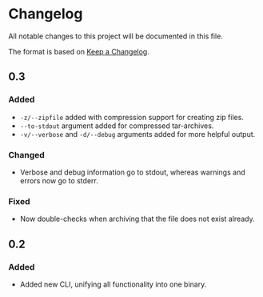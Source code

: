 # Changelog

All notable changes to this project will be documented in this file.

The format is based on [Keep a Changelog](https://keepachangelog.com/en/1.0.0/).


## 0.3

### Added
* `-z/--zipfile` added with compression support for creating zip files.
* `--to-stdout` argument added for compressed tar-archives.
* `-v/--verbose` and `-d/--debug` arguments added for more helpful output.
### Changed
* Verbose and debug information go to stdout, whereas warnings and errors now go to stderr.
### Fixed
* Now double-checks when archiving that the file does not exist already.
## 0.2

### Added
* Added new CLI, unifying all functionality into one binary.
